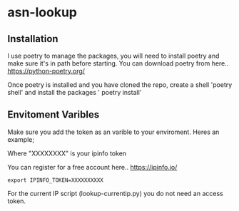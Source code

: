 # asn-lookup

## Installation
I use poetry to manage the packages, you will need to install poetry and make sure it's in path before starting. You can download poetry from here.. https://python-poetry.org/

Once poetry is installed and you have cloned the repo, create a shell 'poetry shell' and install the packages ' poetry install'

## Envitoment Varibles
Make sure you add the token as an varible to your enviroment. Heres an example;

Where "XXXXXXXX" is your ipinfo token

You can register for a free account here.. https://ipinfo.io/ 

```
export IPINFO_TOKEN=XXXXXXXXXX
```

For the current IP script (lookup-currentip.py) you do not need an access token.